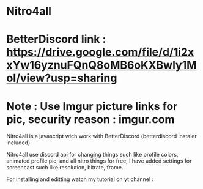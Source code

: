 # Nitro4all

# BetterDiscord link : https://drive.google.com/file/d/1i2xxYw16yznuFQnQ8oMB6oKXBwIy1MoI/view?usp=sharing

# Note : Use Imgur picture links for pic, security reason : imgur.com



Nitro4all is a javascript wich work with BetterDiscord
(betterdiscord instaler included)

Nitro4all use discord api for changing things such like profile colors, animated profile pic, and all nitro things for free, 
I have added settings for screencast such like resolution, bitrate, frame.

For installing and editting watch my tutorial on yt channel : 
